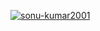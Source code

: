 [![sonu-kumar2001](https://circleci.com/gh/sonu-kumar2001/citly.svg?style=shield)](https://circleci.com/gh/sonu-kumar2001/citly)

